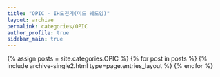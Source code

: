 ```yaml
---
title: "OPIC - IH도전기(미드 쉐도잉)"
layout: archive
permalink: categories/OPIC
author_profile: true
sidebar_main: true
---
```



{% assign posts = site.categories.OPIC %}
{% for post in posts %} {% include archive-single2.html type=page.entries_layout %} {% endfor %}